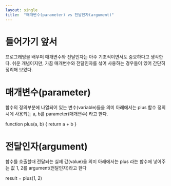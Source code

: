 ```yaml
---
layout: single
title:  "매개변수(parameter) vs 전달인자(argument)"
---
```


# 들어가기 앞서
프로그래밍을 배우며 매개변수와 전달인자는 아주 기초적이면서도 중요하다고 생각한다.
쉬운 개념이지만, 가끔 매개변수와 전달인자를 섞어 사용하는 경우들이 있어 간단히 정리해 보았다.

# 매개변수(parameter)
함수의 정의부분에 나열되어 있는 변수(variable)들을 의미
아래에서는 plus 함수 정의시에 사용되는 a, b를 parameter(매개변수) 라고 한다.

function plus(a, b) {
return a + b
}

# 전달인자(argument)
함수를 호출할때 전달되는 실제 값(value)을 의미 
아래에서는 plus 라는 함수에 넣어주는 값 1, 2를 argument(전달인자)라고 한다

result = plus(1, 2)
